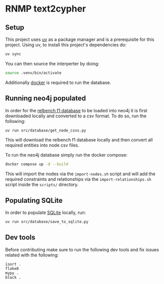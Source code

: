 # RNMP text2cypher

## Setup

This project uses [uv](https://github.com/astral-sh/uv) as a package manager and is a prerequisite for this project. Using uv, to install this project's dependencies do:

```bash
uv sync
```

You can then source the interperter by doing:

```bash
source .venv/bin/activate
```

Additionally [docker](https://www.docker.com/) is required to run the database.

## Running neo4j populated

In order for the [relbench f1 database](https://relbench.stanford.edu/datasets/rel-f1/) to be loaded into neo4j it is first downloaded locally and converted to a csv format. To do so, run the following:

```bash
uv run src/database/get_node_csvs.py
```

This will download the relbench f1 database locally and then convert all required entities into node csv files.

To run the neo4j database simply run the docker compose:

```bash
docker compose up -d --build
```

This will import the nodes via the `import-nodes.sh` script and will add the required constraints and relationships via the `import-relationships.sh` script inside the `scripts/` directory.

## Populating SQLite

In order to populate [SQLite](https://sqlite.org/) locally, run:

```bash
uv run src/database/save_to_sqlite.py
```

## Dev tools

Before contributing make sure to run the following dev tools and fix issues related with the following:

```
isort .
flake8
mypy .
black .
```
